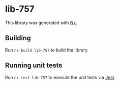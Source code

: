 # lib-757

This library was generated with [Nx](https://nx.dev).

## Building

Run `nx build lib-757` to build the library.

## Running unit tests

Run `nx test lib-757` to execute the unit tests via [Jest](https://jestjs.io).

